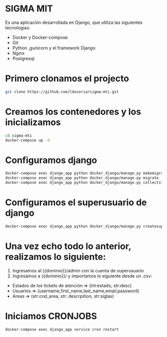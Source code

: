 # SIGMA MIT
Es una aplicación desarrollada en Django, que utiliza las siguientes tecnologías:
* Docker y Docker-compose
* Git
* Python ,gunicorn y el framework Django
* Nginx
* Postgresql

# Primero clonamos el projecto
```bash
git clone https://github.com/ldxsoria/sigma-mti.git
```

# Creamos los contenedores y los inicializamos
```bash
cd sigma-mti
docker-compose up -d
```

# Configuramos django
```bash
docker-compose exec django_app python docker_django/manage.py makemigrations
docker-compose exec django_app python docker_django/manage.py migrate
docker-compose exec django_app python docker_django/manage.py collectstatic
```
# Configuramos el superusuario de django
```bash
docker-compose exec django_app python docker_django/manage.py createsuperuser
```

# Una vez echo todo lo anterior, realizamos lo siguiente:
1) Ingresamos al {{dominio}}/admin con la cuenta de superusuario
2) Ingresamos a {{dominio}}/ y importamos lo siguiente desde un .csv:
* Estados de los tickets de atención => (int:estado, str:desc)
* Usuarios => (username,first_name,last_name,email,password)
* Areas =>  (str:cod_area, str: descrpition, str:siglas)

# Iniciamos CRONJOBS
```bash
docker-compose exec django_app service cron restart
```
